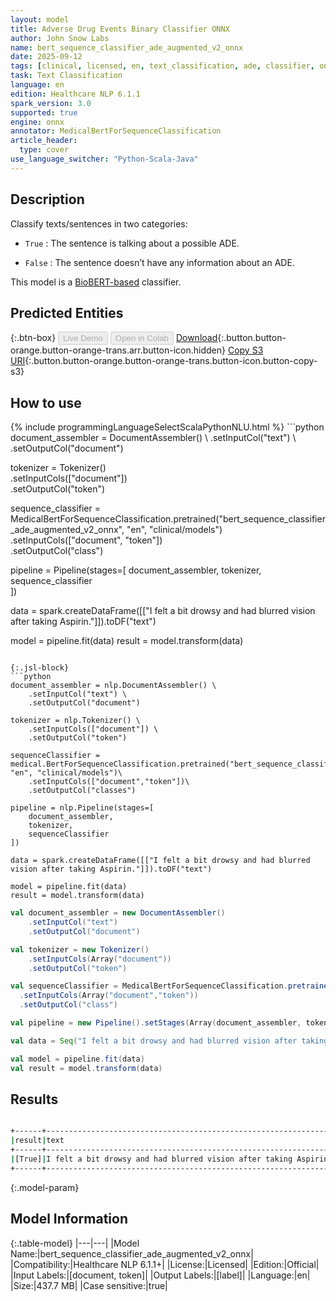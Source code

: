 ```yaml
---
layout: model
title: Adverse Drug Events Binary Classifier ONNX
author: John Snow Labs
name: bert_sequence_classifier_ade_augmented_v2_onnx
date: 2025-09-12
tags: [clinical, licensed, en, text_classification, ade, classifier, onnx]
task: Text Classification
language: en
edition: Healthcare NLP 6.1.1
spark_version: 3.0
supported: true
engine: onnx
annotator: MedicalBertForSequenceClassification
article_header:
  type: cover
use_language_switcher: "Python-Scala-Java"
---
```


## Description

Classify texts/sentences in two categories:


- `True` : The sentence is talking about a possible ADE.


- `False` : The sentence doesn’t have any information about an ADE.


This model is a [BioBERT-based](https://github.com/dmis-lab/biobert) classifier.

## Predicted Entities



{:.btn-box}
<button class="button button-orange" disabled>Live Demo</button>
<button class="button button-orange" disabled>Open in Colab</button>
[Download](https://s3.amazonaws.com/auxdata.johnsnowlabs.com/clinical/models/bert_sequence_classifier_ade_augmented_v2_onnx_en_6.1.1_3.0_1757682018749.zip){:.button.button-orange.button-orange-trans.arr.button-icon.hidden}
[Copy S3 URI](s3://auxdata.johnsnowlabs.com/clinical/models/bert_sequence_classifier_ade_augmented_v2_onnx_en_6.1.1_3.0_1757682018749.zip){:.button.button-orange.button-orange-trans.button-icon.button-copy-s3}

## How to use



<div class="tabs-box" markdown="1">
{% include programmingLanguageSelectScalaPythonNLU.html %}
```python
document_assembler = DocumentAssembler() \
    .setInputCol("text") \
    .setOutputCol("document")

tokenizer = Tokenizer() \
    .setInputCols(["document"]) \
    .setOutputCol("token")

sequence_classifier = MedicalBertForSequenceClassification.pretrained("bert_sequence_classifier_ade_augmented_v2_onnx", "en", "clinical/models")\
  .setInputCols(["document", "token"])\
  .setOutputCol("class")

pipeline = Pipeline(stages=[
    document_assembler, 
    tokenizer,
    sequence_classifier    
])

data = spark.createDataFrame([["I felt a bit drowsy and had blurred vision after taking Aspirin."]]).toDF("text")

model = pipeline.fit(data)
result = model.transform(data)
```

{:.jsl-block}
```python
document_assembler = nlp.DocumentAssembler() \
    .setInputCol("text") \
    .setOutputCol("document")

tokenizer = nlp.Tokenizer() \
    .setInputCols(["document"]) \
    .setOutputCol("token")

sequenceClassifier = medical.BertForSequenceClassification.pretrained("bert_sequence_classifier_ade_augmented_v2_onnx", "en", "clinical/models")\
    .setInputCols(["document","token"])\
    .setOutputCol("classes")

pipeline = nlp.Pipeline(stages=[
    document_assembler,
    tokenizer,
    sequenceClassifier
])

data = spark.createDataFrame([["I felt a bit drowsy and had blurred vision after taking Aspirin."]]).toDF("text")

model = pipeline.fit(data)
result = model.transform(data)

```
```scala
val document_assembler = new DocumentAssembler() 
    .setInputCol("text") 
    .setOutputCol("document")

val tokenizer = new Tokenizer() 
    .setInputCols(Array("document")) 
    .setOutputCol("token")

val sequenceClassifier = MedicalBertForSequenceClassification.pretrained("bert_sequence_classifier_ade_augmented_v2_onnx", "en", "clinical/models")
  .setInputCols(Array("document","token"))
  .setOutputCol("class")

val pipeline = new Pipeline().setStages(Array(document_assembler, tokenizer, sequenceClassifier))

val data = Seq("I felt a bit drowsy and had blurred vision after taking Aspirin.").toDF("text")

val model = pipeline.fit(data)
val result = model.transform(data)
```
</div>

## Results

```bash

+------+----------------------------------------------------------------+
|result|text                                                            |
+------+----------------------------------------------------------------+
|[True]|I felt a bit drowsy and had blurred vision after taking Aspirin.|
+------+----------------------------------------------------------------+
```

{:.model-param}
## Model Information

{:.table-model}
|---|---|
|Model Name:|bert_sequence_classifier_ade_augmented_v2_onnx|
|Compatibility:|Healthcare NLP 6.1.1+|
|License:|Licensed|
|Edition:|Official|
|Input Labels:|[document, token]|
|Output Labels:|[label]|
|Language:|en|
|Size:|437.7 MB|
|Case sensitive:|true|